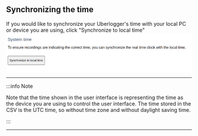 ## Synchronizing the time

If you would like to synchronize your Uberlogger's time with your local
PC or device you are using, click "Synchronize to local time" ![A close-up of a text Description automatically generated](media/image17.png)

---

:::info Note

Note that the time shown in the user interface is representing the time as the device you are using to control the user interface. The time stored in the CSV is the UTC time, so without time zone and without daylight saving time.

:::

---
